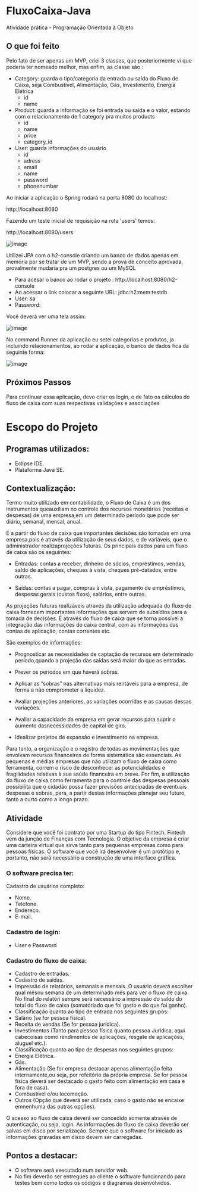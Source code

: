 # FluxoCaixa-Java
Atividade prática - Programação Orientada à Objeto 

## O que foi feito
Pelo fato de ser apenas um MVP, criei 3 classes, que posteriormente vi que poderia ter nomeado melhor, mas enfim, as classe são :
- Category: guarda o tipo/categoria da entrada ou saída do Fluxo de Caixa, seja Combustível, Alimentação, Gás, Investimento, Energia Elétrica
  - id
  - name
- Product: guarda a informação se foi entrada ou saída e o valor, estando com o relacionamento de 1 category pra muitos products
  -  id
  -  name
  -  price
  -  category_id
- User: guarda informações do usuário
  - id
  - adress
  - email
  - name
  - password
  - phonenumber

Ao iniciar a aplicação o Spring rodará na porta 8080 do localhost:

http://localhost:8080


Fazendo um teste inicial de requisição na rota 'users' temos: 

http://localhost:8080/users


![image](https://user-images.githubusercontent.com/62885555/145514841-1ca812be-16ee-45f8-9b99-43a16fa69ea6.png)



Utilizei JPA com o h2-console criando um banco de dados apenas em memória por se tratar de um MVP, sendo a prova de conceito aprovada, provalmente mudaria pra um postgres ou um MySQL 
  - Para acesar o banco ao rodar o projeto : http://localhost:8080/h2-console
  - Ao acessar o link colocar a seguinte URL: jdbc:h2:mem:testdb
  - User: sa 
  - Password:
 
 
 Você deverá ver uma tela assim:
 
 ![image](https://user-images.githubusercontent.com/62885555/145514458-97ab75b1-460e-4d6d-b423-904b1d9b4bfd.png)
 
 No command Runner da aplicação eu setei categorias e produtos, ja incluindo relacionamentos, ao rodar a aplicação, o banco de dados fica da seguinte forma: 
 
 ![image](https://user-images.githubusercontent.com/62885555/145514583-4933b258-5f55-428c-851d-765def8707bd.png)
 
 
## Próximos Passos

Para continuar essa aplicação, devo criar os login, e de fato os cálculos do fluxo de caixa com suas respectivas validações e associações

# Escopo do Projeto

## Programas utilizados:
  - Eclipse IDE.
  - Plataforma Java SE.

## Contextualização:

Termo muito utilizado em contabilidade, o Fluxo de Caixa é um dos instrumentos queauxiliam no controle dos recursos monetários (receitas e despesas) de uma empresa,em um determinado período que pode ser diário, semanal, mensal, anual.

É a partir do fluxo de caixa que importantes decisões são tomadas em uma empresa,pois é através da utilização de seus dados, e de variáveis, que o administrador realizaprojeções futuras. Os principais dados para um fluxo de caixa são os seguintes:

   - Entradas: contas a receber, dinheiro de sócios, empréstimos, vendas, saldo de aplicações, cheques à vista, cheques pré-datados, entre outras.

  - Saídas: contas a pagar, compras à vista, pagamento de empréstimos, despesas gerais (custos fixos), salários, entre outras.

  As projeções futuras realizáveis através da utilização adequada do fluxo de caixa fornecem importantes informações que servem de subsídios para a tomada de decisões. É através do fluxo de caixa que se torna possível a integração das informações do caixa central, com as informações das contas de aplicação, contas correntes etc. 
  
  São exemplos de informações:
  
  - Prognosticar as necessidades de captação de recursos em determinado período,quando a projeção das saídas será maior do que as entradas.
  
  - Prever os períodos em que haverá sobras.
  - Aplicar as “sobras” nas alternativas mais rentáveis para a empresa, de forma a não comprometer a liquidez.
  - Avaliar projeções anteriores, as variações ocorridas e as causas dessas variações.
  - Avaliar a capacidade da empresa em gerar recursos para suprir o aumento dasnecessidades de capital de giro.
  - Idealizar projetos de expansão e investimento na empresa.
  
  Para tanto, a organização e o registro de todas as movimentações que envolvam recursos financeiros de forma sistemática são essenciais. As pequenas e médias empresas que não utilizam o fluxo de caixa como ferramenta, correm o risco de desconhecer as potencialidades e fragilidades relativas à sua saúde financeira em breve. Por fim, a utilização do fluxo de caixa como ferramenta para o controle das despesas pessoais possibilita que o cidadão possa fazer previsões antecipadas de eventuais despesas e sobras, para, a partir destas informações planejar seu futuro, tanto a curto como a longo prazo.


## Atividade


  Considere que você foi contrato por uma Startup do tipo Fintech. Fintech vem da junção
de Finanças com Tecnologia. O objetivo da empresa é criar uma carteira virtual que
sirva tanto para pequenas empresas como para pessoas físicas.
O software que você irá desenvolver é um protótipo e, portanto, não será necessário a
construção de uma interface gráfica.

### O software precisa ter:

Cadastro de usuários completo:
  - Nome.
  - Telefone.
  - Endereço.
  - E-mail.
  
### Cadastro de login:

  - User e Password
 
### Cadastro do fluxo de caixa:

  - Cadastro de entradas.
  -  Cadastro de saídas.
  - Impressão de relatórios, semanais e mensais. O usuário deverá escolher qual mêsou semana de um determinado mês para ver o fluxo de caixa. No final do relatóri sempre será necessário a impressão do saldo do total do fluxo de caixa (somatóriado que foi gasto e do que foi ganho).
  - Classificação quanto ao tipo de entrada nos seguintes grupos:
  - Salário (se for pessoa física).
  - Receita de vendas (Se for pessoa jurídica).
  - Investimentos (Tanto para pessoa física quanto pessoa Jurídica, aqui cabecoisas como rendimentos de aplicações, resgate de aplicações, aluguel etc.).
  - Classificação quanto ao tipo de despesas nos seguintes grupos:
  - Energia Elétrica.
  - Gás.
  - Alimentação (Se for empresa destacar apenas alimentação feita internamente,ou seja, por refeitório da própria empresa. Se for pessoa física deverá ser destacado o gasto feito com alimentação em casa e fora de casa).
  - Combustível e/ou locomoção.
  - Outros (Opção que deverá ser utilizada, caso o gasto não se encaixe emnenhuma das outras opções).
  
  O acesso ao fluxo de caixa deverá ser concedido somente através de autenticação, ou
seja, login. As informações do fluxo de caixa deverão ser salvas em disco por
serialização. Sempre que o software for iniciado as informações gravadas em disco
devem ser carregadas.

## Pontos a destacar:

  - O software será executado num servidor web. 
  - No fim deverão ser entregues ao cliente o software funcionando para testes bem como
todos os códigos e diagramas desenvolvidos.
